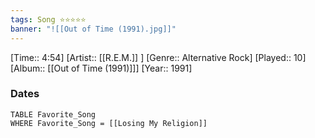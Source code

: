 ```yaml
---
tags: Song ⭐⭐⭐⭐⭐ 
banner: "![[Out of Time (1991).jpg]]"
---
```

[Time:: 4:54]
[Artist:: [[R.E.M.]] ]
[Genre:: Alternative Rock]
[Played:: 10]
[Album:: [[Out of Time (1991)]]]
[Year:: 1991]
### Dates
````dataview
TABLE Favorite_Song
WHERE Favorite_Song = [[Losing My Religion]]
````